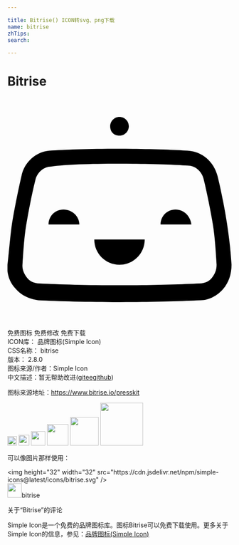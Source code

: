 ```yaml
---

title: Bitrise() ICON转svg、png下载
name: bitrise
zhTips: 
search: 

---
```


# Bitrise  <small style="font-size: 60%;font-weight: 100"></small>

<div id="svg" class="svg-wrap">
<svg xmlns="http://www.w3.org/2000/svg" role="img" viewBox="0 0 24 24"><title>Bitrise icon</title><path d="M12 17.9c1.5 0 2.7-1.2 2.7-2.7H9.3C9.3 16.7 10.5 17.9 12 17.9zM6 12c-0.9 0-1.6 0.7-1.6 1.6h3.3C7.7 12.7 6.9 12 6 12zM12 4.1c0.6 0 1-0.5 1-1 0-0.6-0.5-1-1-1 -0.6 0-1 0.5-1 1C11 3.7 11.4 4.1 12 4.1zM23.5 13.4c-0.3-1.9-0.7-3.8-1-5 -0.4-1.5-1.6-2.6-3.2-2.7 -1.5-0.1-4-0.2-7.4-0.2 -3.3 0-5.8 0.1-7.4 0.2 -1.4 0.1-2.7 1.2-3 2.7 -0.3 1.3-0.7 3.2-1 5 -0.2 1.3-0.3 2.8-0.5 4.5 -0.1 0.9 0.2 1.9 0.9 2.6 0.6 0.7 1.5 1.1 2.4 1.2 2.1 0.1 5.3 0.2 8.7 0.2s6.6-0.1 8.7-0.2c0.9 0 1.8-0.5 2.4-1.2s0.9-1.6 0.9-2.6C23.9 16.2 23.7 14.7 23.5 13.4zM21.9 19.3c-0.3 0.4-0.8 0.6-1.3 0.6 -2.1 0.1-5.2 0.2-8.6 0.2S5.5 20 3.4 19.9c-0.5 0-1-0.2-1.3-0.6 -0.3-0.4-0.5-0.8-0.5-1.3 0.1-1.6 0.2-3.1 0.4-4.3 0.3-1.8 0.7-3.7 1-4.9C3.2 8 3.9 7.4 4.7 7.4c1.5-0.2 4-0.3 7.3-0.3s5.8 0.1 7.3 0.2c0.8 0 1.5 0.6 1.7 1.4 0.3 1.2 0.7 3.1 1 4.9 0.2 1.2 0.3 2.7 0.4 4.3C22.4 18.5 22.2 18.9 21.9 19.3zM18 12c-0.9 0-1.6 0.7-1.6 1.6h3.3C19.6 12.7 18.9 12 18 12z"/></svg>
</div>
<detail full-name='bitrise'></detail>

<div class="detail-page">
<p>
<span><span class="badge-success badge">免费图标</span> <span class="badge-success badge">免费修改</span>  <span class="badge-success badge">免费下载</span> </span>
<br/>
<span>
ICON库：
<span class="badge-secondary badge">品牌图标(Simple Icon)</span> 
</span>
<br/>
<span>
CSS名称：
<span class="badge-secondary badge">bitrise</span> 
</span>

<br/>
<span>
版本：
<span class="badge-secondary badge">2.8.0</span> 
</span>
<br/>
<span>图标来源/作者：<span class="badge-light badge">Simple Icon</span></span> 
<br/>
<span class="zh-detail">中文描述：暂无<span class="help-link"><span>帮助改进</span>(<a href="https://gitee.com/liuwave/icon-helper/edit/master/json/brands/bitrise.json" target="_blank" rel="noopener noreferrer">gitee</a><a href="https://github.com/liuwave/icon-helper/edit/master/json/brands/bitrise.json" target="_blank" rel="noopener noreferrer">github</a></span>)</span><br/>
</p>
</div><div class="description description alert alert-light"><p>图标来源地址：<a href="https://www.bitrise.io/presskit" target="_blank" rel="noopener noreferrer">https://www.bitrise.io/presskit</a></p></div>
<div class="alert alert-dark">
<img height="21" width="21" src="https://cdn.jsdelivr.net/npm/simple-icons@latest/icons/bitrise.svg" />
<img height="24" width="24" src="https://cdn.jsdelivr.net/npm/simple-icons@latest/icons/bitrise.svg" />
<img height="32" width="32" src="https://cdn.jsdelivr.net/npm/simple-icons@latest/icons/bitrise.svg" />
<img height="48" width="48" src="https://cdn.jsdelivr.net/npm/simple-icons@latest/icons/bitrise.svg" />
<img height="64" width="64" src="https://cdn.jsdelivr.net/npm/simple-icons@latest/icons/bitrise.svg" />
<img height="96" width="96" src="https://cdn.jsdelivr.net/npm/simple-icons@latest/icons/bitrise.svg" />

</div>
<div>
  <p>可以像图片那样使用：    
  </p>
  <div class="alert alert-primary" style="font-size: 14px">
    &lt;img height="32" width="32" src="https://cdn.jsdelivr.net/npm/simple-icons@latest/icons/bitrise.svg" /&gt;
    <copy-btn content='<img height="32" width="32" src="https://cdn.jsdelivr.net/npm/simple-icons@latest/icons/bitrise.svg" />'></copy-btn>
  </div>
  <div class="alert alert-secondary">
    <img height="32" width="32" src="https://cdn.jsdelivr.net/npm/simple-icons@latest/icons/bitrise.svg" />bitrise
    <copy-btn content="bitrise" btn-title="复制图标名称"></copy-btn>
  </div>
</div>

<Vssue title="关于“Bitrise”的评论" >关于“Bitrise”的评论</Vssue>


<div><p>Simple Icon是一个免费的品牌图标库。图标Bitrise可以免费下载使用。更多关于  Simple Icon的信息，参见：<a target="_blank" href="https://iconhelper.cn/brands.html">品牌图标(Simple Icon)</a>
</p></div>
